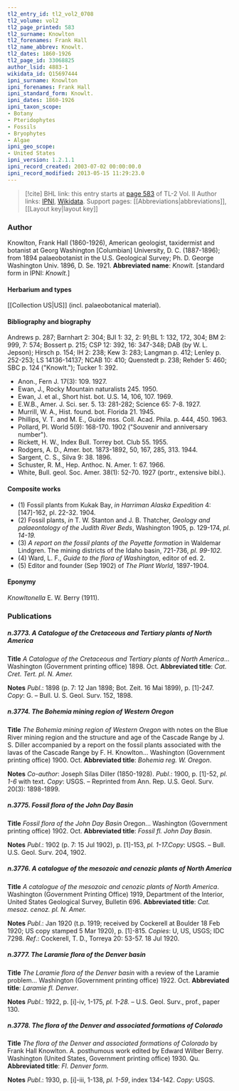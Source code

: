 ```yaml
---
tl2_entry_id: tl2_vol2_0708
tl2_volume: vol2
tl2_page_printed: 583
tl2_surname: Knowlton
tl2_forenames: Frank Hall
tl2_name_abbrev: Knowlt.
tl2_dates: 1860-1926
tl2_page_id: 33068825
author_lsid: 4883-1
wikidata_id: Q15697444
ipni_surname: Knowlton
ipni_forenames: Frank Hall
ipni_standard_form: Knowlt.
ipni_dates: 1860-1926
ipni_taxon_scope: 
- Botany
- Pteridophytes
- Fossils
- Bryophytes
- Algae
ipni_geo_scope: 
- United States
ipni_version: 1.2.1.1
ipni_record_created: 2003-07-02 00:00:00.0
ipni_record_modified: 2013-05-15 11:29:23.0
---
```


> [!cite] BHL link: this entry starts at [page 583](https://www.biodiversitylibrary.org/page/33068825) of TL-2 Vol. II
> Author links: [IPNI](https://www.ipni.org/a/4883-1), [Wikidata](https://www.wikidata.org/wiki/Q15697444). Support pages: [[Abbreviations|abbreviations]], [[Layout key|layout key]]

### Author

Knowlton, Frank Hall (1860-1926), American geologist, taxidermist and botanist at Georg Washington \[Columbian\] University, D. C. (1887-1896); from 1894 palaeobotanist in the U.S. Geological Survey; Ph. D. George Washington Univ. 1896, D. Se. 1921. 
**Abbreviated name**: *Knowlt.* \[standard form in IPNI: *Knowlt.*\]

#### Herbarium and types

[[Collection US|US]] (incl. palaeobotanical material).

#### Bibliography and biography

Andrews p. 287; Barnhart 2: 304; BJI 1: 32, 2: 91;BL 1: 132, 172, 304; BM 2: 999, 7: 574; Bossert p. 215; CSP 12: 392, 16: 347-348; DAB (by W. L.  Jepson); Hirsch p. 154; IH 2: 238; Kew 3: 283; Langman p. 412; Lenley p. 252-253; LS 14136-14137; NCAB 10: 410; Quenstedt p. 238; Rehder 5: 460; SBC p. 124 ("Knowlt."); Tucker 1: 392.
- Anon., Fern J. 17(3): 109. 1927.
- Ewan, J., Rocky Mountain naturalists 245. 1950.
- Ewan, J. et al., Short hist. bot. U.S. 14, 106, 107. 1969.
- E.W.B., Amer. J. Sci. ser. 5. 13: 281-282; Science 65: 7-8. 1927.
- Murrill, W. A., Hist. found. bot. Florida 21. 1945.
- Phillips, V. T. and M. E., Guide mss. Coll. Acad. Phila. p. 444, 450. 1963.
- Pollard, Pl. World 5(9): 168-170. 1902 ("Souvenir and anniversary number").
- Rickett, H. W., Index Bull. Torrey bot. Club 55. 1955.
- Rodgers, A. D., Amer. bot. 1873-1892, 50, 167, 285, 313. 1944.
- Sargent, C. S., Silva 9: 38. 1896.
- Schuster, R. M., Hep. Anthoc. N. Amer. 1: 67. 1966.
- White, Bull. geol. Soc. Amer. 38(1): 52-70. 1927 (portr., extensive bibl.).

#### Composite works

- (1) Fossil plants from Kukak Bay, *in Harriman Alaska Expedition* 4: \[147\]-162, pl. 22-32. 1904.
- (2) Fossil plants, *in* T. W. Stanton and J. B. Thatcher, *Geology and palaeontology of the Judith River Beds*, Washington 1905, p. 129-174, *pl. 14-19.*
- (3) *A report on the fossil plants of the Payette formation* in Waldemar Lindgren. The mining districts of the Idaho basin, 721-736, *pl. 99-102.*
- (4) Ward, L. F., *Guide to the flora of Washington*, editor of ed. 2.
- (5) Editor and founder (Sep 1902) of *The Plant World*, 1897-1904.

#### Eponymy

*Knowltonella* E. W. Berry (1911).

### Publications

##### n.3773. A Catalogue of the Cretaceous and Tertiary plants of North America

**Title**
*A Catalogue of the Cretaceous and Tertiary plants of North America*... Washington (Government printing office) 1898. Oct.
**Abbreviated title**: *Cat. Cret. Tert. pl. N. Amer.*

**Notes**
*Publ*.: 1898 (p. 7: 12 Jan 1898; Bot. Zeit. 16 Mai 1899), p. \[1\]-247. *Copy*: G. – Bull. U. S. Geol. Surv. 152, 1898.

##### n.3774. The Bohemia mining region of Western Oregon

**Title**
*The Bohemia mining region of Western Oregon* with notes on the Blue River mining region and the structure and age of the Cascade Range by J. S. Diller accompanied by a report on the fossil plants associated with the lavas of the Cascade Range by F. H. Knowlton... Washington (Government printing office) 1900. Oct.
**Abbreviated title**: *Bohemia reg. W. Oregon*.

**Notes**
*Co-author*: Joseph Silas Diller (1850-1928).
*Publ*.: 1900, p. \[1\]-52, *pl. 1-6* with text. *Copy*: USGS. – Reprinted from Ann. Rep. U.S. Geol. Surv. 20(3): 1898-1899.

##### n.3775. Fossil flora of the John Day Basin

**Title**
*Fossil flora of the John Day Basin* Oregon... Washington (Government printing office) 1902. Oct.
**Abbreviated title**: *Fossil fl. John Day Basin*.

**Notes**
*Publ*.: 1902 (p. 7: 15 Jul 1902), p. \[1\]-153, *pl. 1-17.Copy*: USGS. – Bull. U.S. Geol. Surv. 204, 1902.

##### n.3776. A catalogue of the mesozoic and cenozic plants of North America

**Title**
*A catalogue of the mesozoic and cenozic plants of North America*. Washington (Government Printing Office) 1919, Department of the Interior, United States Geological Survey, Bulletin 696.
**Abbreviated title**: *Cat. mesoz. cenoz. pl. N. Amer.*

**Notes**
*Publ*.: Jan 1920 (t.p. 1919; received by Cockerell at Boulder 18 Feb 1920; US copy stamped 5 Mar 1920), p. \[1\]-815. *Copies*: U, US, USGS; IDC 7298.
*Ref*.: Cockerell, T. D., Torreya 20: 53-57. 18 Jul 1920.

##### n.3777. The Laramie flora of the Denver basin

**Title**
*The Laramie flora of the Denver basin* with a review of the Laramie problem... Washington (Government printing office) 1922. Oct.
**Abbreviated title**: *Laramie fl. Denver*.

**Notes**
*Publ*.: 1922, p. \[i\]-iv, 1-175, *pl. 1-28.* – U.S. Geol. Surv., prof., paper 130.

##### n.3778. The flora of the Denver and associated formations of Colorado

**Title**
*The flora of the Denver and associated formations of Colorado* by Frank Hall Knowlton. A. posthumous work edited by Edward Wilber Berry. Washington (United States, Government printing office) 1930. Qu.
**Abbreviated title**: *Fl. Denver form.*

**Notes**
*Publ*.: 1930, p. \[i\]-iii, 1-138, *pl. 1-59*, index 134-142. *Copy*: USGS.


